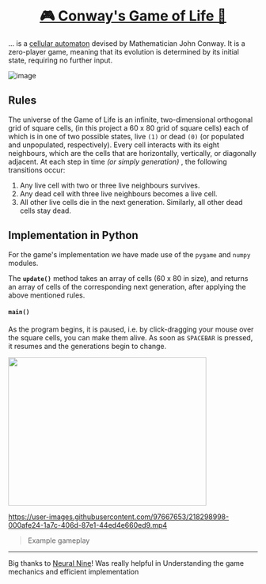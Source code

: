 <h1 align = "center"><a href="https://en.wikipedia.org/wiki/Conway%27s_Game_of_Life"> 🎮 Conway's Game of Life 🧬</a> </h1>

... is a [cellular automaton](https://en.wikipedia.org/wiki/Cellular_automaton) devised by Mathematician John Conway.  It is a zero-player game, meaning that its evolution is determined by its initial state, requiring no further input.

![image](https://user-images.githubusercontent.com/97667653/218299233-55d3968e-003c-48af-a9b5-30a146951a86.png)

## Rules

The universe of the Game of Life is an infinite, two-dimensional orthogonal grid of square cells, (in this project a 60 x 80 grid of square cells) each of which is in one of two possible states, live `(1)` or dead `(0)` (or populated and unpopulated, respectively). Every cell interacts with its eight neighbours, which are the cells that are horizontally, vertically, or diagonally adjacent. At each step in time _(or simply generation)_ , the following transitions occur:

1. Any live cell with two or three live neighbours survives.
2. Any dead cell with three live neighbours becomes a live cell.
3. All other live cells die in the next generation. Similarly, all other dead cells stay dead.

## Implementation in Python

For the game's implementation we have made use of the `pygame` and `numpy` modules.

The **`update()`** method takes an array of cells (60 x 80 in size), and returns an array of cells of the corresponding next generation, after applying the above mentioned rules.

#### `main()`

As the program begins, it is paused, i.e. by click-dragging your mouse over the square cells, you can make them alive.
As soon as `SPACEBAR` is pressed, it resumes and the generations begin to change.

<img src="https://user-images.githubusercontent.com/97667653/218299007-6a1142a1-f267-4372-8d87-986b4a798816.png" width=400 height=300>


https://user-images.githubusercontent.com/97667653/218298998-000afe24-1a7c-406d-87e1-44ed4e660ed9.mp4
> Example gameplay


<hr>

Big thanks to [Neural Nine](https://www.youtube.com/watch?v=cRWg2SWuXtM)! Was really helpful in Understanding the game mechanics and efficient implementation

